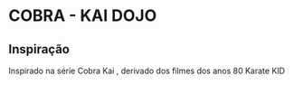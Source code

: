 # COBRA - KAI DOJO

## Inspiração 

Inspirado na série Cobra Kai , derivado dos filmes dos anos 80 Karate KID
